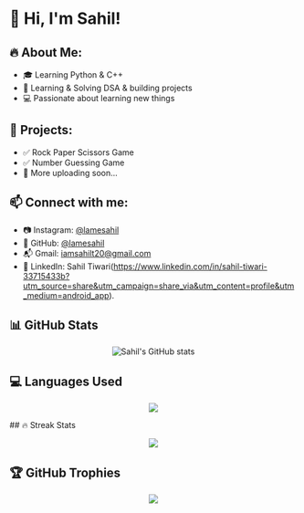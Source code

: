 # 👋 Hi, I'm Sahil!

## 🔥 About Me:
- 🎓 Learning Python & C++
- 🧠 Learning & Solving DSA & building projects
- 💻 Passionate about learning new things

## 🚀 Projects:
- ✅ Rock Paper Scissors Game
- ✅ Number Guessing Game
- 🔄 More uploading soon...

## 📫 Connect with me:
- 📷 Instagram: [@lamesahil](https://instagram.com/lamesahil)
- 🐍 GitHub: [@lamesahil](https://github.com/lamesahil)
- 📬 Gmail: iamsahilt20@gmail.com
- 🔗 LinkedIn: Sahil Tiwari(https://www.linkedin.com/in/sahil-tiwari-33715433b?utm_source=share&utm_campaign=share_via&utm_content=profile&utm_medium=android_app).

## 📊 GitHub Stats

<p align="center">
  <img src="https://github-readme-stats.vercel.app/api?username=lamesahil&show_icons=true&theme=tokyonight" alt="Sahil's GitHub stats" />
</p>

## 💻 Languages Used

<p align="center">
  <img src="https://github-readme-stats.vercel.app/api/top-langs/?username=lamesahil&layout=compact&theme=tokyonight" />
</p>
## 🔥 Streak Stats

<p align="center">
  <img src="https://github-readme-streak-stats.herokuapp.com/?user=lamesahil&theme=tokyonight" />
</p>

## 🏆 GitHub Trophies

<p align="center">
  <img src="https://github-profile-trophy.vercel.app/?username=lamesahil&theme=tokyonight&no-frame=true&row=1&column=7" />
</p>
